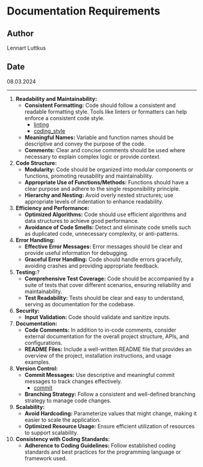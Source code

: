 # Documentation Requirements

## Author

Lennart Luttkus

## Date

08.03.2024

---

1. **Readability and Maintainability:**
    - **Consistent Formatting:** Code should follow a consistent and readable formatting style. Tools like linters or formatters can help enforce a consistent code style.
      - [linting](./linting.md)
      - [coding_style](./coding_style.md)
    - **Meaningful Names:** Variable and function names should be descriptive and convey the purpose of the code.
    - **Comments:** Clear and concise comments should be used where necessary to explain complex logic or provide context.
2. **Code Structure:**
    - **Modularity:** Code should be organized into modular components or functions, promoting reusability and maintainability.
    - **Appropriate Use of Functions/Methods:** Functions should have a clear purpose and adhere to the single responsibility principle.
    - **Hierarchy and Nesting:** Avoid overly nested structures; use appropriate levels of indentation to enhance readability.
3. **Efficiency and Performance:**
    - **Optimized Algorithms:** Code should use efficient algorithms and data structures to achieve good performance.
    - **Avoidance of Code Smells:** Detect and eliminate code smells such as duplicated code, unnecessary complexity, or anti-patterns.
4. **Error Handling:**
    - **Effective Error Messages:** Error messages should be clear and provide useful information for debugging.
    - **Graceful Error Handling:** Code should handle errors gracefully, avoiding crashes and providing appropriate feedback.
5. **Testing:**?
    - **Comprehensive Test Coverage:** Code should be accompanied by a suite of tests that cover different scenarios, ensuring reliability and maintainability.
    - **Test Readability:** Tests should be clear and easy to understand, serving as documentation for the codebase.
6. **Security:**
    - **Input Validation:** Code should validate and sanitize inputs.
7. **Documentation:**
    - **Code Comments:** In addition to in-code comments, consider external documentation for the overall project structure, APIs, and configurations.
    - **README Files:** Include a well-written README file that provides an overview of the project, installation instructions, and usage examples.
8. **Version Control:**
    - **Commit Messages:** Use descriptive and meaningful commit messages to track changes effectively.
      - [commit](./commit.md)
    - **Branching Strategy:** Follow a consistent and well-defined branching strategy to manage code changes.
9. **Scalability:**
    - **Avoid Hardcoding:** Parameterize values that might change, making it easier to scale the application.
    - **Optimized Resource Usage:** Ensure efficient utilization of resources to support scalability.
10. **Consistency with Coding Standards:**
    - **Adherence to Coding Guidelines:** Follow established coding standards and best practices for the programming language or framework used.
